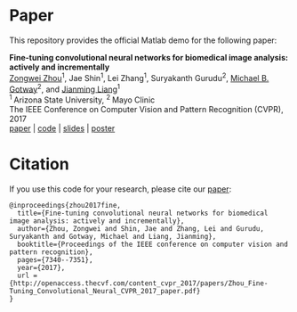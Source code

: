 # Paper
This repository provides the official Matlab demo for the following paper:

<b>Fine-tuning convolutional neural networks for biomedical image analysis: actively and incrementally</b> <br/>
[Zongwei Zhou](https://www.zongweiz.com/)<sup>1</sup>, Jae Shin<sup>1</sup>, Lei Zhang<sup>1</sup>, Suryakanth Gurudu<sup>2</sup>, [Michael B. Gotway](https://www.mayoclinic.org/biographies/gotway-michael-b-m-d/bio-20055566)<sup>2</sup>, and [Jianming Liang](https://chs.asu.edu/jianming-liang)<sup>1</sup> <br/>
<sup>1 </sup>Arizona State University,   <sup>2 </sup>Mayo Clinic <br/>
The IEEE Conference on Computer Vision and Pattern Recognition (CVPR), 2017  <br/>
[paper](http://openaccess.thecvf.com/content_cvpr_2017/papers/Zhou_Fine-Tuning_Convolutional_Neural_CVPR_2017_paper.pdf) | [code](https://github.com/MrGiovanni/Active-Learning) | [slides](https://docs.wixstatic.com/ugd/deaea1_d4ad03012be2408191885c697af60401.pdf) | [poster](https://docs.wixstatic.com/ugd/deaea1_c21a4361487244efba9da9d84feddc72.pdf)

# Citation
If you use this code for your research, please cite our [paper](http://openaccess.thecvf.com/content_cvpr_2017/papers/Zhou_Fine-Tuning_Convolutional_Neural_CVPR_2017_paper.pdf):
```
@inproceedings{zhou2017fine,
  title={Fine-tuning convolutional neural networks for biomedical image analysis: actively and incrementally},
  author={Zhou, Zongwei and Shin, Jae and Zhang, Lei and Gurudu, Suryakanth and Gotway, Michael and Liang, Jianming},
  booktitle={Proceedings of the IEEE conference on computer vision and pattern recognition},
  pages={7340--7351},
  year={2017},
  url = {http://openaccess.thecvf.com/content_cvpr_2017/papers/Zhou_Fine-Tuning_Convolutional_Neural_CVPR_2017_paper.pdf}
}
```
